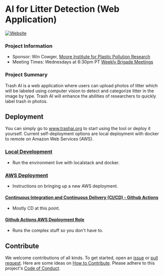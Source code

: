 # AI for Litter Detection (Web Application)
[![Website](https://img.shields.io/badge/Web-TrashAI.org-blue)](https://www.trashai.org)


### Project Information

-   Sponsor: Win Cowger, [Moore Institute for Plastic Pollution Research](https://mooreplasticresearch.org/)
-   Meeting Times: Wednesdays at 6:30pm PT [Weekly Brigade Meetings](https://www.meetup.com/code4sac/)

### Project Summary

Trash AI is a web application where users can upload photos of litter which will be labeled using computer vision to detect and categorize litter in the image by type. Trash AI will enhance the abilities of researchers to quickly label trash in photos.

## Deployment

You can simply go to www.trashai.org to start using the tool or deploy it yourself. Current self-deployment options are local deployment with docker to remote on Amazon Web Services (AWS). 

### [Local Development](./docs/localdev.md)

- Run the environment live with localstack and docker.

### [AWS Deployment](./docs/git-aws-account-setup.md)

- Instructions on bringing up a new AWS deployment.

#### [Continuous Integration and Continuous Delivery (CI/CD) - Github Actions](./docs/github-actions.md)

- Mostly CD at this point.

#### [Github Actions AWS Deployment Role](./docs/github-actions-deployment-role.md)

- Runs the complex stuff so you don't have to.

## Contribute
We welcome contributions of all kinds. To get started, open an [issue](https://github.com/code4sac/trash-ai/issues) or [pull request](https://github.com/code4sac/trash-ai/pulls). Here are some ideas on [How to Contribute](https://opensource.guide/how-to-contribute/). Please adhere to this project's [Code of Conduct](https://www.contributor-covenant.org/version/2/1/code_of_conduct/).
